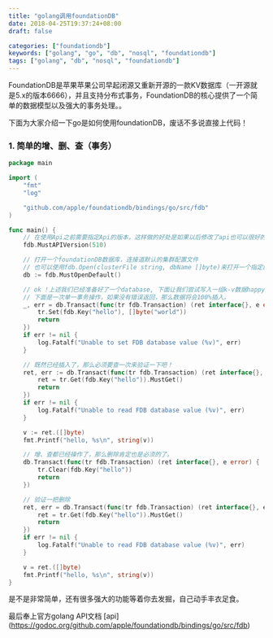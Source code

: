 ```yaml
---
title: "golang调用foundationDB"
date: 2018-04-25T19:37:24+08:00
draft: false

categories: ["foundationdb"]
keywords: ["golang", "go", "db", "nosql", "foundationdb"]
tags: ["golang", "db", "nosql", "foundationdb"]
---
```


FoundationDB是苹果苹果公司早起闭源又重新开源的一款KV数据库（一开源就是5.x的版本6666），并且支持分布式事务，FoundationDB的核心提供了一个简单的数据模型以及强大的事务处理。。

下面为大家介绍一下go是如何使用foundationDB，废话不多说直接上代码！

### 1. 简单的增、删、查（事务）
``` go
package main

import (
	"fmt"
	"log"

	"github.com/apple/foundationdb/bindings/go/src/fdb"
)

func main() {
	// 在使用Api之前需要指定Api的版本，这样做的好处是如果以后修改了api也可以很好的向下兼容
	fdb.MustAPIVersion(510)

	// 打开一个foundationDB数据库，连接道默认的集群配置文件
	// 也可以使用fdb.Open(clusterFile string, dbName []byte)来打开一个指定的集群配置文件
	db := fdb.MustOpenDefault()

	// ok !上述我们已经准备好了一个database, 下面让我们尝试写入一组k-v数据happy一下。
	// 下面是一次单一事务操作，如果没有错误返回，那么数据将会100%插入。
	_, err = db.Transact(func(tr fdb.Transaction) (ret interface{}, e error) {
		tr.Set(fdb.Key("hello"), []byte("world"))
		return
	})
	if err != nil {
		log.Fatalf("Unable to set FDB database value (%v)", err)
	}

	// 既然已经插入了，那么必须要查一次来验证一下吧！
	ret, err := db.Transact(func(tr fdb.Transaction) (ret interface{}, e error) {
		ret = tr.Get(fdb.Key("hello")).MustGet()
		return
	})
	if err != nil {
		log.Fatalf("Unable to read FDB database value (%v)", err)
	}

	v := ret.([]byte)
	fmt.Printf("hello, %s\n", string(v))

	// 增、查都已经操作了，那么删除肯定也是必须的了。
	db.Transact(func(tr fdb.Transaction) (ret interface{}, e error) {
		tr.Clear(fdb.Key("hello"))
		return
	})

	// 验证一把删除
	ret, err = db.Transact(func(tr fdb.Transaction) (ret interface{}, e error) {
		ret = tr.Get(fdb.Key("hello")).MustGet()
		return
	})
	if err != nil {
		log.Fatalf("Unable to read FDB database value (%v)", err)
	}

	v = ret.([]byte)
	fmt.Printf("hello, %s\n", string(v))
}


```
是不是非常简单，还有很多强大的功能等着你去发掘，自己动手丰衣足食。

最后奉上官方golang API文档
[api] (https://godoc.org/github.com/apple/foundationdb/bindings/go/src/fdb)
